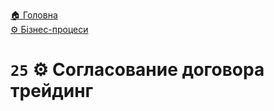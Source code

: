 ﻿[🏠 Головна](../../../README.MD)  
[⚙️ Бізнес-процеси](../../README.MD) 

# `25` ⚙️ Согласование договора трейдинг